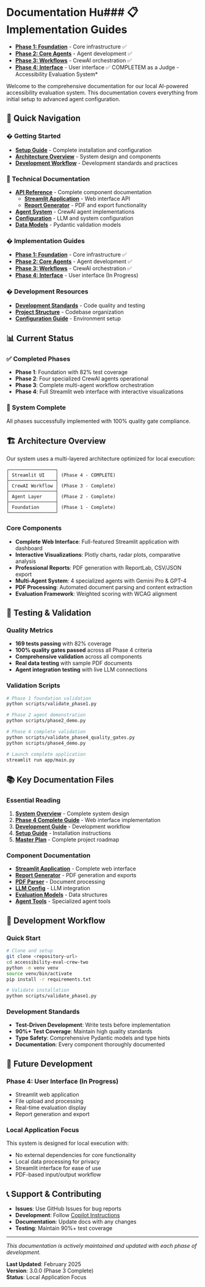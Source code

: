 # Documentation Hu### 📋 Implementation Guides
- **[Phase 1: Foundation](../plans/phase-1-foundation.md)** - Core infrastructure ✅
- **[Phase 2: Core Agents](../plans/phase-2-agents.md)** - Agent development ✅  
- **[Phase 3: Workflows](../plans/phase-3-workflow.md)** - CrewAI orchestration ✅
- **[Phase 4: Interface](../plans/phase-4-interface.md)** - User interface ✅ COMPLETEM as a Judge - Accessibility Evaluation System*

Welcome to the comprehensive documentation for our local AI-powered accessibility evaluation system. This documentation covers everything from initial setup to advanced agent configuration.

## 🎯 Quick Navigation

### � Getting Started
- **[Setup Guide](development/setup-guide.md)** - Complete installation and configuration
- **[Architecture Overview](architecture/system-overview.md)** - System design and components
- **[Development Workflow](development/README.md)** - Development standards and practices

### 🤖 Technical Documentation
- **[API Reference](api-reference/)** - Complete component documentation
  - **[Streamlit Application](api-reference/streamlit-app.md)** - Web interface API
  - **[Report Generator](api-reference/report-generator.md)** - PDF and export functionality
- **[Agent System](../src/agents/)** - CrewAI agent implementations
- **[Configuration](../src/config/)** - LLM and system configuration
- **[Data Models](../src/models/)** - Pydantic validation models

### � Implementation Guides
- **[Phase 1: Foundation](../plans/phase-1-foundation.md)** - Core infrastructure ✅
- **[Phase 2: Core Agents](../plans/phase-2-agents.md)** - Agent development ✅  
- **[Phase 3: Workflows](../plans/phase-3-workflow.md)** - CrewAI orchestration ✅
- **[Phase 4: Interface](../plans/phase-4-interface.md)** - User interface (In Progress)

### � Development Resources
- **[Development Standards](development/README.md)** - Code quality and testing
- **[Project Structure](development/setup-guide.md#project-structure)** - Codebase organization
- **[Configuration Guide](development/configurations/)** - Environment setup

## 📊 Current Status

### ✅ Completed Phases
- **Phase 1**: Foundation with 82% test coverage
- **Phase 2**: Four specialized CrewAI agents operational
- **Phase 3**: Complete multi-agent workflow orchestration
- **Phase 4**: Full Streamlit web interface with interactive visualizations

### 🎯 System Complete
All phases successfully implemented with 100% quality gate compliance.

## 🏗️ Architecture Overview

Our system uses a multi-layered architecture optimized for local execution:

```
┌─────────────────┐
│ Streamlit UI    │ (Phase 4 - COMPLETE)
├─────────────────┤
│ CrewAI Workflow │ (Phase 3 - Complete)
├─────────────────┤
│ Agent Layer     │ (Phase 2 - Complete)  
├─────────────────┤
│ Foundation      │ (Phase 1 - Complete)
└─────────────────┘
```

### Core Components
- **Complete Web Interface**: Full-featured Streamlit application with dashboard
- **Interactive Visualizations**: Plotly charts, radar plots, comparative analysis
- **Professional Reports**: PDF generation with ReportLab, CSV/JSON export
- **Multi-Agent System**: 4 specialized agents with Gemini Pro & GPT-4
- **PDF Processing**: Automated document parsing and content extraction
- **Evaluation Framework**: Weighted scoring with WCAG alignment

## 🧪 Testing & Validation

### Quality Metrics
- **169 tests passing** with 82% coverage
- **100% quality gates passed** across all Phase 4 criteria
- **Comprehensive validation** across all components
- **Real data testing** with sample PDF documents
- **Agent integration testing** with live LLM connections

### Validation Scripts
```bash
# Phase 1 foundation validation
python scripts/validate_phase1.py

# Phase 2 agent demonstration  
python scripts/phase2_demo.py

# Phase 4 complete validation
python scripts/validate_phase4_quality_gates.py
python scripts/phase4_demo.py

# Launch complete application
streamlit run app/main.py
```

## 📚 Key Documentation Files

### Essential Reading
1. **[System Overview](architecture/system-overview.md)** - Complete system design
2. **[Phase 4 Complete Guide](development/phase4-complete.md)** - Web interface implementation
3. **[Development Guide](development/README.md)** - Development workflow
4. **[Setup Guide](development/setup-guide.md)** - Installation instructions
5. **[Master Plan](../plans/master-plan.md)** - Complete project roadmap

### Component Documentation
- **[Streamlit Application](api-reference/streamlit-app.md)** - Complete web interface
- **[Report Generator](api-reference/report-generator.md)** - PDF generation and exports
- **[PDF Parser](api-reference/pdf-parser.md)** - Document processing
- **[LLM Config](api-reference/llm-config.md)** - LLM integration
- **[Evaluation Models](api-reference/evaluation-models.md)** - Data structures
- **[Agent Tools](api-reference/agent-tools.md)** - Specialized agent tools

## 🔧 Development Workflow

### Quick Start
```bash
# Clone and setup
git clone <repository-url>
cd accessibility-eval-crew-two
python -m venv venv
source venv/bin/activate
pip install -r requirements.txt

# Validate installation
python scripts/validate_phase1.py
```

### Development Standards
- **Test-Driven Development**: Write tests before implementation
- **90%+ Test Coverage**: Maintain high quality standards
- **Type Safety**: Comprehensive Pydantic models and type hints
- **Documentation**: Every component thoroughly documented

## 🚀 Future Development

### Phase 4: User Interface (In Progress)
- Streamlit web application
- File upload and processing
- Real-time evaluation display
- Report generation and export

### Local Application Focus
This system is designed for local execution with:
- No external dependencies for core functionality
- Local data processing for privacy
- Streamlit interface for ease of use
- PDF-based input/output workflow

## 📞 Support & Contributing

- **Issues**: Use GitHub Issues for bug reports
- **Development**: Follow [Copilot Instructions](../.github/copilot-instructions.md)
- **Documentation**: Update docs with any changes
- **Testing**: Maintain 90%+ test coverage

---

*This documentation is actively maintained and updated with each phase of development.*

**Last Updated**: February 2025  
**Version**: 3.0.0 (Phase 3 Complete)  
**Status**: Local Application Focus

